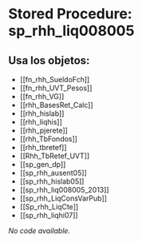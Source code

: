 # Stored Procedure: sp_rhh_liq008005

## Usa los objetos:
- [[fn_rhh_SueldoFch]]
- [[fn_rhh_UVT_Pesos]]
- [[fn_rhh_VG]]
- [[rhh_BasesRet_Calc]]
- [[rhh_hislab]]
- [[rhh_liqhis]]
- [[rhh_pjerete]]
- [[rhh_TbFondos]]
- [[rhh_tbretef]]
- [[Rhh_TbRetef_UVT]]
- [[sp_gen_dp]]
- [[sp_rhh_ausent05]]
- [[sp_rhh_hislab05]]
- [[sp_rhh_liq008005_2013]]
- [[sp_rhh_LiqConsVarPub]]
- [[Sp_rhh_LiqCte]]
- [[sp_rhh_liqhi07]]

*No code available.*
